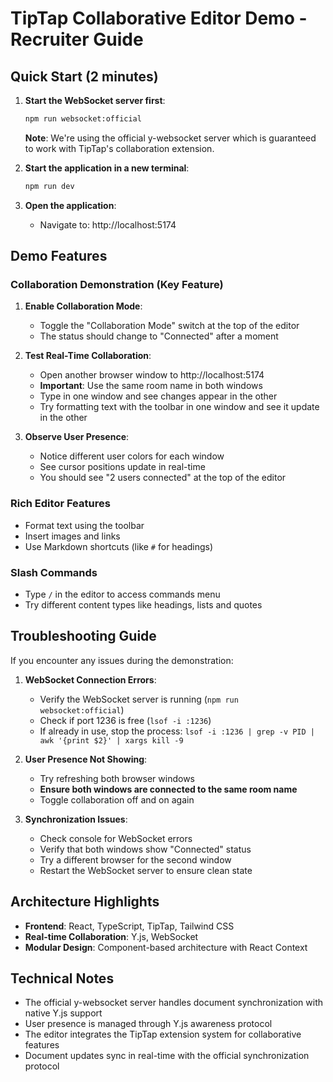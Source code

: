 # TipTap Collaborative Editor Demo - Recruiter Guide

## Quick Start (2 minutes)

1. **Start the WebSocket server first**:
   ```bash
   npm run websocket:official
   ```
   **Note**: We're using the official y-websocket server which is guaranteed to work with TipTap's collaboration extension.

2. **Start the application in a new terminal**:
   ```bash
   npm run dev
   ```

3. **Open the application**:
   - Navigate to: http://localhost:5174

## Demo Features

### Collaboration Demonstration (Key Feature)

1. **Enable Collaboration Mode**:
   - Toggle the "Collaboration Mode" switch at the top of the editor
   - The status should change to "Connected" after a moment

2. **Test Real-Time Collaboration**:
   - Open another browser window to http://localhost:5174
   - **Important**: Use the same room name in both windows
   - Type in one window and see changes appear in the other
   - Try formatting text with the toolbar in one window and see it update in the other

3. **Observe User Presence**:
   - Notice different user colors for each window
   - See cursor positions update in real-time
   - You should see "2 users connected" at the top of the editor

### Rich Editor Features

- Format text using the toolbar
- Insert images and links
- Use Markdown shortcuts (like `#` for headings)

### Slash Commands

- Type `/` in the editor to access commands menu
- Try different content types like headings, lists and quotes

## Troubleshooting Guide

If you encounter any issues during the demonstration:

1. **WebSocket Connection Errors**:
   - Verify the WebSocket server is running (`npm run websocket:official`)
   - Check if port 1236 is free (`lsof -i :1236`)
   - If already in use, stop the process: `lsof -i :1236 | grep -v PID | awk '{print $2}' | xargs kill -9`

2. **User Presence Not Showing**:
   - Try refreshing both browser windows
   - **Ensure both windows are connected to the same room name**
   - Toggle collaboration off and on again

3. **Synchronization Issues**:
   - Check console for WebSocket errors
   - Verify that both windows show "Connected" status
   - Try a different browser for the second window
   - Restart the WebSocket server to ensure clean state

## Architecture Highlights

- **Frontend**: React, TypeScript, TipTap, Tailwind CSS
- **Real-time Collaboration**: Y.js, WebSocket
- **Modular Design**: Component-based architecture with React Context

## Technical Notes

- The official y-websocket server handles document synchronization with native Y.js support
- User presence is managed through Y.js awareness protocol
- The editor integrates the TipTap extension system for collaborative features
- Document updates sync in real-time with the official synchronization protocol 